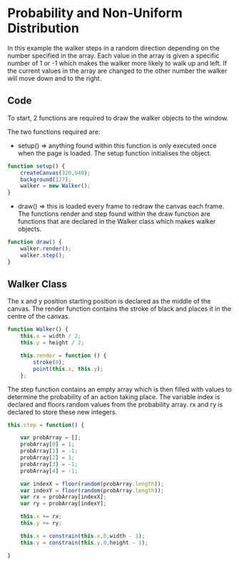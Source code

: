# Probability and Non-Uniform Distribution
In this example the walker steps in a random direction depending on the number specified in the array. Each value in the array is given a specific number of 1 or -1 which makes the walker more likely to walk up and left. If the current values in the array are changed to the other number the walker will move down and to the right. 
## Code
To start, 2 functions are required to draw the walker objects to the window.

The two functions required are:
- setup() => anything found within this function is only executed once when the page is loaded. The setup function initialises the object.

```js
function setup() {
	createCanvas(320,640);
	background(127);
	walker = new Walker();
}
```
- draw() => this is loaded every frame to redraw the canvas each frame. The functions render and step found within the draw function are functions that are declared in the Walker class which makes walker objects.

```js
function draw() {
	walker.render();
	walker.step();
}
```
## Walker Class
The x and y position starting position is declared as the middle of the canvas. The render function contains the stroke of black and places it in the centre of the canvas.

```js
function Walker() {
	this.x = width / 2;
	this.y = height / 2;

	this.render = function () {
		stroke(0);
		point(this.x, this.y);
	};
```
The step function contains an empty array which is then filled with values to determine the probability of an action taking place.
The variable index is declared and floors random values from the probability array. rx and ry is declared to store these new integers.

```js
this.step = function() {

	var probArray = [];
	probArray[0] = 1;
	probArray[1] = -1;
	probArray[2] = 1;
	probArray[3] = -1;
	probArray[4] = -1;

	var indexX = floor(random(probArray.length));
	var indexY = floor(random(probArray.length));
	var rx = probArray[indexX];
	var ry = probArray[indexY];

	this.x += rx;
	this.y += ry;

	this.x = constrain(this.x,0,width - 1);
	this.y = constrain(this.y,0,height - 1);

}
```

